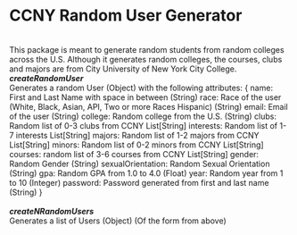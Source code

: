 <h1>CCNY Random User Generator</h1>
<br />
This package is meant to generate random students from random colleges across the U.S. Although it generates random colleges, the courses, clubs and majors are from City University of New York City College. 
<br />
<strong><em>createRandomUser</em></strong><br />
    Generates a random User (Object) with the following attributes:
    {
    name: First and Last Name with space in between (String)
    race: Race of the user (White, Black, Asian, API, Two or more Races Hispanic) (String)
    email: Email of the user (String)
    college: Random college from the U.S. (String)
    clubs: Random list of 0-3 clubs from CCNY List[String]
    interests: Random list of 1-7 interests List[String]
    majors: Random list of 1-2 majors from CCNY List[String]
    minors: Random list of 0-2 minors from CCNY List[String]
    courses: random list of 3-6 courses from CCNY List[String]
    gender: Random Gender (String)
    sexualOrientation: Random Sexual Orientation (String)
    gpa: Random GPA from 1.0 to 4.0 (Float)
    year: Random year from 1 to 10 (Integer)
    password: Password generated from first and last name (String)
    }
<br /><br />
<strong><em>createNRandomUsers</em></strong><br />
Generates a list of Users (Object) (Of the form from above)